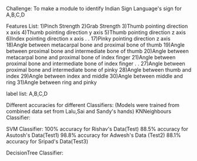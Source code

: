 Challenge:
To make a module to identify Indian Sign Language's sign for A,B,C,D

Features List:
1)Pinch Strength
2)Grab Strength
3)Thumb pointing direction x axis
4)Thumb pointing direction y axis
5)Thumb pointing direction z axis
6)Index pointing direction x axis
.
.
17)Pinky pointing direction z axis
18)Angle between metacarpal bone and proximal bone of thumb
19)Angle between proximal bone and intermediate bone of thumb
20)Angle between metacarpal bone and proximal bone of index finger
21)Angle between proximal bone and intermediate bone of index finger
.
.
27)Angle between proximal bone and intermediate bone of pinky
28)Angle between thumb and index
29)Angle between index and middle
30)Angle between middle and ring
31)Angle between ring and pinky


label list:
A,B,C,D

Different accuracies for different Classifiers:
(Models were trained from combined data set from Lalu,Sai and Sandy's hands)
KNNeighbours Classifier:




SVM Classifier:
100% accuracy for Rishav's Data(Test)
88.5% accuracy for Asutosh's Data(Test1)
98.8% accuracy for Adwesh's Data (Test2)
88.1% accuracy for Sripad's Data(Test3)

DecisionTree Classifier:
